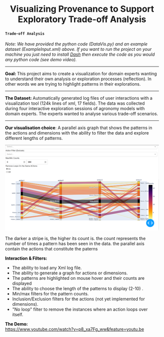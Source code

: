 <h1 style="text-align: center;">Visualizing Provenance to Support Exploratory Trade-off Analysis</h1>
<h4><code>Trade-off Analysis</code></h4>
<p><strong style="color: #000;"></strong></p>

<p> 
  <em> Note: We have provided the python code (DataVis.py) and an example dataset (ExampleInput.xml) above. If you want to run the project  on your machine you just need to install <a href="https://dash.plot.ly/installation">Dash</a> then execute the code as you would any python code (see demo video). </em>
</p>

<hr>

<p>
  <strong style="color: #000;">Goal: </strong>This project aims to create a visualization for domain experts wanting to understand their own analysis or exploration processes (reflection). In other words we are trying to highlight patterns in their explorations.
</p>

<hr>

<p>
  <strong style="color: #000;">The Dataset: </strong> Automatically generated log files of user interactions with a visualization tool (124k lines of xml, 17 fields). The data was collected during four interactive exploration sessions of agronomy models with domain experts. The experts wanted to analyse various trade-off scenarios. 
</p>

<hr>

<p>
  <strong style="color: #000;">Our visualisation choice</strong>: A parallel axis graph that shows the patterns in the actions and dimensions with the ability to filter the data and explore different lengths of patterns.
</p>

![ImageEx](/ScreenExample3.PNG?raw=true "Optional Title")

<p>The darker a stripe is, the higher its count is. the count represents the number of times a pattern has been seen in the data. the parallel axis contain the actions that constitute the paterns</p>


<p><strong style="color: #000;">Interaction &amp; Filters:<br /></strong></p>
<ul>
<li>The ability to load any Xml log file.</li>
<li>The ability to generate a graph for actions or dimensions.</li>
<li>The patterns are highlighted on mouse hover and their counts are displayed</li>
<li>The ability to choose the length of the patterns to display (2-10) .</li>
<li>Min/max filters for the pattern counts.</li>
<li>Inclusion/Exclusion filters for the actions (not yet implemented for dimensions).</li>
<li>"No loop" filter to remove the instances where an action loops over itself.</li>
</ul>
<p><strong style="color: #000;">The Demo:</strong>&nbsp;<br /><a href="https://www.youtube.com/watch?v=p8_xa7Fg_ww&amp;feature=youtu.be">https://www.youtube.com/watch?v=p8_xa7Fg_ww&amp;feature=youtu.be</a></p>
<p></p>

